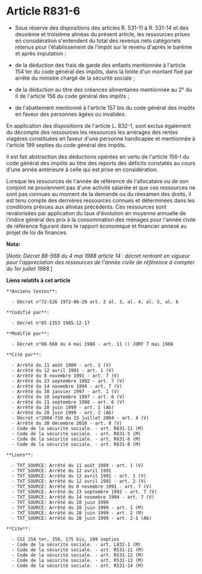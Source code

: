 # Article R831-6

- Sous réserve des dispositions des articles R. 531-11 à R. 531-14 et des deuxième et troisième alinéas du présent article,
les ressources prises en considération s'entendent du total des revenus nets catégoriels retenus pour l'établissement de
l'impôt sur le revenu d'après le barème et après imputation :

- de la déduction des frais de garde des enfants mentionnée à l'article 154 ter du code général des impôts, dans la limite
d'un montant fixé par arrêté du ministre chargé de la sécurité sociale ;

- de la déduction au titre des créances alimentaires mentionnée au 2° du II de l'article 156 du code général des impôts ;

- de l'abattement mentionné à l'article 157 bis du code général des impôts en faveur des personnes âgées ou invalides.

En application des dispositions de l'article L. 832-1, sont exclus également du décompte des ressources les ressources les
arrérages des rentes viagères constituées en faveur d'une personne handicapée et mentionnée à l'article 199 septies du code
général des impôts.

Il est fait abstraction des déductions opérées en vertu de l'article 156-I du code général des impôts au titre des reports
des déficits constatés au cours d'une année antérieure à celle qui est prise en considération.

Lorsque les ressources de l'année de référence de l'allocataire ou de son conjoint ne proviennent pas d'une activité salariée
et que ces ressources ne sont pas connues au moment de la demande ou du réexamen des droits, il est tenu compte des dernières
ressources connues et déterminées dans les conditions prévues aux alinéas précédents. Ces ressources sont revalorisées par
application du taux d'évolution en moyenne annuelle de l'indice général des prix à la consommation des ménages pour l'année
civile de référence figurant dans le rapport économique et financier annexé au projet de loi de finances.

**Nota:**

[*Nota: Décret 88-568 du 4 mai 1988 article 14 : décret rentrant en vigueur pour l'appréciation des ressources de l'année
civile de référence à compter du 1er juillet 1988.*]

**Liens relatifs à cet article**

	**Anciens textes**:

	  - Décret n°72-526 1972-06-29 art. 2 al. 3, al. 4, al. 5, al. 6

	**Codifié par**:

	  - Décret n°85-1353 1985-12-17

	**Modifié par**:

	  - Décret n°88-568 du 4 mai 1988 - art. 11 () JORF 7 mai 1988

	**Cité par**:

	  - Arrêté du 11 août 1989 - art. 1 (V)
	  - Arrêté du 12 avril 1991 - art. 1 (V)
	  - Arrêté du 8 novembre 1991 - art. 7 (V)
	  - Arrêté du 23 septembre 1992 - art. 7 (V)
	  - Arrêté du 14 novembre 1994 - art. 7 (V)
	  - Arrêté du 30 janvier 1997 - art. 1 (V)
	  - Arrêté du 10 septembre 1997 - art. 6 (V)
	  - Arrêté du 11 septembre 1998 - art. 6 (V)
	  - Arrêté du 28 juin 1999 - art. 1 (Ab)
	  - Arrêté du 28 juin 1999 - art. 2 (Ab)
	  - Décret n°2004-710 du 15 juillet 2004 - art. 4 (V)
	  - Arrêté du 30 décembre 2010 - art. 8 (V)
	  - Code de la sécurité sociale. - art. R831-11 (M)
	  - Code de la sécurité sociale. - art. R831-5 (M)
	  - Code de la sécurité sociale. - art. R831-6 (M)
	  - Code de la sécurité sociale. - art. R831-8 (M)

	**Liens**:

	  - TXT_SOURCE: Arrêté du 11 août 1989 - art. 1 (V)
	  - TXT_SOURCE: Arrêté du 12 avril 1991
	  - TXT_SOURCE: Arrêté du 12 avril 1991 - art. 1 (V)
	  - TXT_SOURCE: Arrêté du 12 avril 1991 - art. 2 (V)
	  - TXT_SOURCE: Arrêté du 8 novembre 1991 - art. 7 (V)
	  - TXT_SOURCE: Arrêté du 23 septembre 1992 - art. 7 (V)
	  - TXT_SOURCE: Arrêté du 14 novembre 1994 - art. 7 (V)
	  - TXT_SOURCE: Arrêté du 28 juin 1999
	  - TXT_SOURCE: Arrêté du 28 juin 1999 - art. 1 (M)
	  - TXT_SOURCE: Arrêté du 28 juin 1999 - art. 2 (M)
	  - TXT_SOURCE: Arrêté du 28 juin 1999 - art. 2-1 (Ab)

	**Cite**:

	  - CGI 154 ter, 156, 175 bis, 199 septies
	  - Code de la sécurité sociale. - art. L832-1 (M)
	  - Code de la sécurité sociale. - art. R531-11 (M)
	  - Code de la sécurité sociale. - art. R531-12 (M)
	  - Code de la sécurité sociale. - art. R531-13 (M)
	  - Code de la sécurité sociale. - art. R531-14 (M)
